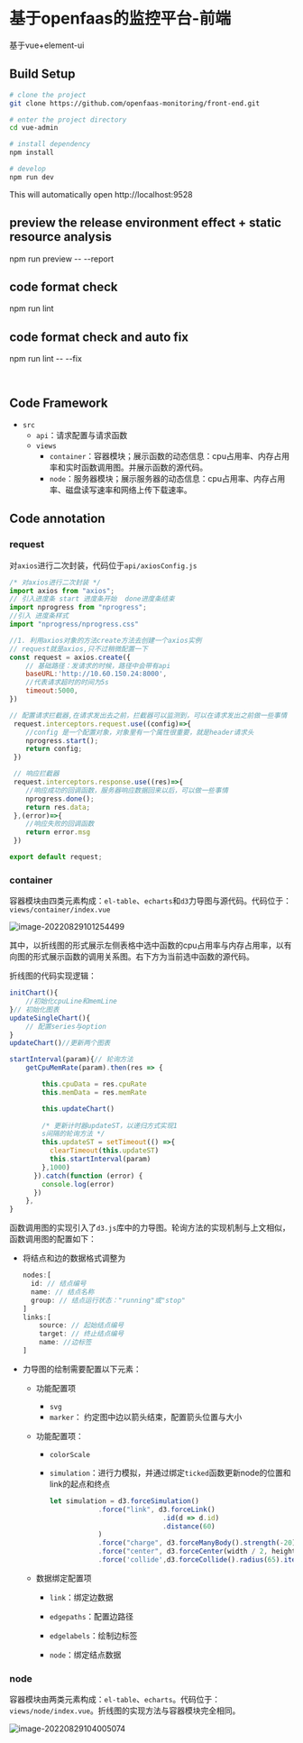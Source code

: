 # 基于openfaas的监控平台-前端
基于vue+element-ui

## Build Setup

```bash
# clone the project
git clone https://github.com/openfaas-monitoring/front-end.git

# enter the project directory
cd vue-admin

# install dependency
npm install

# develop
npm run dev
```

This will automatically open http://localhost:9528

## preview the release environment effect + static resource analysis

npm run preview -- --report

## code format check

npm run lint

## code format check and auto fix
npm run lint -- --fix
```


```

## Code Framework

- `src`
  - `api`：请求配置与请求函数
  - `views`
    - `container`：容器模块；展示函数的动态信息：cpu占用率、内存占用率和实时函数调用图。并展示函数的源代码。
    - `node`：服务器模块；展示服务器的动态信息：cpu占用率、内存占用率、磁盘读写速率和网络上传下载速率。

## Code annotation

### request

对`axios`进行二次封装，代码位于`api/axiosConfig.js`

```javascript
/* 对axios进行二次封装 */
import axios from "axios";
// 引入进度条 start 进度条开始  done进度条结束
import nprogress from "nprogress";
//引入 进度条样式
import "nprogress/nprogress.css"

//1. 利用axios对象的方法create方法去创建一个axios实例
// request就是axios,只不过稍微配置一下
const request = axios.create({
    // 基础路径：发请求的时候，路径中会带有api
    baseURL:'http://10.60.150.24:8000',
    //代表请求超时的时间为5s
    timeout:5000,
})

// 配置请求拦截器,在请求发出去之前，拦截器可以监测到，可以在请求发出之前做一些事情
 request.interceptors.request.use((config)=>{
    //config 是一个配置对象，对象里有一个属性很重要，就是header请求头
    nprogress.start();
    return config;
 })

 // 响应拦截器
 request.interceptors.response.use((res)=>{
    //响应成功的回调函数，服务器响应数据回来以后，可以做一些事情
    nprogress.done();
    return res.data;
 },(error)=>{
    //响应失败的回调函数
    return error.msg
 })

export default request;

```

### container

容器模块由四类元素构成：`el-table`、`echarts`和`d3`力导图与源代码。代码位于：`views/container/index.vue`

![image-20220829101254499](D:\university\BigData\openfaas\front-end\image-20220829101254499.png)

其中，以折线图的形式展示左侧表格中选中函数的cpu占用率与内存占用率，以有向图的形式展示函数的调用关系图。右下方为当前选中函数的源代码。

折线图的代码实现逻辑：

```javascript
initChart(){
    //初始化cpuLine和memLine
}// 初始化图表
updateSingleChart(){
    // 配置series与option
}
updateChart()//更新两个图表

startInterval(param){// 轮询方法
	getCpuMemRate(param).then(res => {

    	this.cpuData = res.cpuRate
        this.memData = res.memRate

        this.updateChart()
        
        /* 更新计时器updateST，以递归方式实现1
        s间隔的轮询方法 */ 
        this.updateST = setTimeout(() =>{
          clearTimeout(this.updateST)
          this.startInterval(param)
        },1000)
      }).catch(function (error) { 
        console.log(error)
      })
    },
}
```

函数调用图的实现引入了`d3.js`库中的力导图。轮询方法的实现机制与上文相似，函数调用图的配置如下：

- 将结点和边的数据格式调整为

  ```javascript
  nodes:[
  	id: // 结点编号
  	name: // 结点名称
  	group: // 结点运行状态："running"或"stop"
  ]
  links:[
      source: // 起始结点编号
      target: // 终止结点编号
      name: //边标签
  ]
  ```

- 力导图的绘制需要配置以下元素：

  - 功能配置项

    - `svg`
    - `marker`： 约定图中边以箭头结束，配置箭头位置与大小

  - 功能配置项：

    - `colorScale`
    - `simulation`：进行力模拟，并通过绑定`ticked`函数更新node的位置和link的起点和终点

      ```javascript
      let simulation = d3.forceSimulation()
                  .force("link", d3.forceLink() 
                                  .id(d => d.id)
                                  .distance(60)
                  ) 
                  .force("charge", d3.forceManyBody().strength(-20)) // 负值表示在结点间增加反作用力 
                  .force("center", d3.forceCenter(width / 2, height / 2))
                  .force('collide',d3.forceCollide().radius(65).iterations(2));// 避免结点互相重叠
      ```

  - 数据绑定配置项

    - `link`：绑定边数据

    - `edgepaths`：配置边路径

    - `edgelabels`：绘制边标签

    - `node`：绑定结点数据

### node

容器模块由两类元素构成：`el-table`、`echarts`。代码位于：`views/node/index.vue`。折线图的实现方法与容器模块完全相同。

![image-20220829104005074](D:\university\BigData\openfaas\front-end\image-20220829104005074.png)
